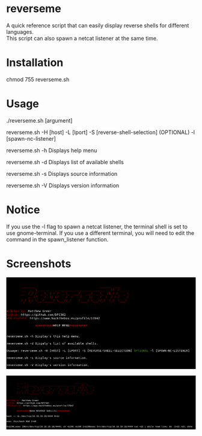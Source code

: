 # reverseme
A quick reference script that can easily display reverse shells for different languages. \
This script can also spawn a netcat listener at the same time.

# Installation
chmod 755 reverseme.sh 

# Usage
./reverseme.sh [argument]

reverseme.sh -H [host] -L [lport] -S [reverse-shell-selection] (OPTIONAL) -l [spawn-nc-listener]

reverseme.sh -h Displays help menu

reverseme.sh -d Displays list of available shells

reverseme.sh -s Displays source information

reverseme.sh -V Displays version information

# Notice
If you use the -l flag to spawn a netcat listener, the terminal shell is set to use gnome-terminal. If you use a different terminal, you will need to edit the command in the spawn_listener function.

# Screenshots
![Help Menu](https://github.com/DFC302/reverseme/blob/master/images/help_menu.png)

![Example](https://github.com/DFC302/reverseme/blob/master/images/example.png)
